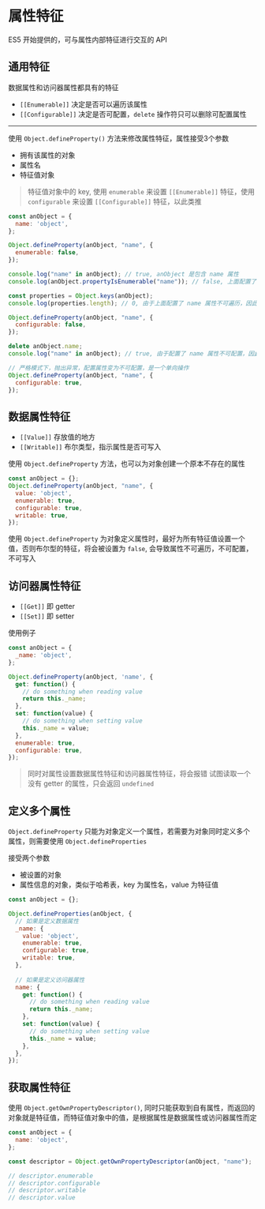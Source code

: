 # 属性特征

ES5 开始提供的，可与属性内部特征进行交互的 API

## 通用特征

数据属性和访问器属性都具有的特征

- `[[Enumerable]]` 决定是否可以遍历该属性
- `[[Configurable]]` 决定是否可配置，`delete` 操作符只可以删除可配置属性

---

使用 `Object.defineProperty()` 方法来修改属性特征，属性接受3个参数

- 拥有该属性的对象
- 属性名
- 特征值对象

> 特征值对象中的 key, 使用 `enumerable` 来设置 `[[Enumerable]]` 特征，使用 `configurable` 来设置 `[[Configurable]]` 特征，以此类推

```js
const anObject = {
  name: 'object',
};

Object.defineProperty(anObject, "name", {
  enumerable: false,
});

console.log("name" in anObject); // true, anObject 是包含 name 属性
console.log(anObject.propertyIsEnumerable("name")); // false, 上面配置了 name 属性不可遍历

const properties = Object.keys(anObject);
console.log(properties.length); // 0, 由于上面配置了 name 属性不可遍历，因此 anObject 可遍历自有属性，没有！

Object.defineProperty(anObject, "name", {
  configurable: false,
});

delete anObject.name;
console.log("name" in anObject); // true, 由于配置了 name 属性不可配置，因此 delete 并不起作用

// 严格模式下，抛出异常，配置属性变为不可配置，是一个单向操作
Object.defineProperty(anObject, "name", {
  configurable: true,
});
```

## 数据属性特征

- `[[Value]]` 存放值的地方
- `[[Writable]]` 布尔类型，指示属性是否可写入

使用 `Object.defineProperty` 方法，也可以为对象创建一个原本不存在的属性

```js
const anObject = {};
Object.defineProperty(anObject, "name", {
  value: 'object',
  enumerable: true,
  configurable: true,
  writable: true,
});
```

使用 `Object.defineProperty` 为对象定义属性时，最好为所有特征值设置一个值，否则布尔型的特征，将会被设置为 `false`, 会导致属性不可遍历，不可配置，不可写入

## 访问器属性特征

- `[[Get]]` 即 getter
- `[[Set]]` 即 setter

使用例子

```js
const anObject = {
  _name: 'object',
};

Object.defineProperty(anObject, 'name', {
  get: function() {
    // do something when reading value
    return this._name;
  },
  set: function(value) {
    // do something when setting value
    this._name = value;
  },
  enumerable: true,
  configurable: true,
});
```

> 同时对属性设置数据属性特征和访问器属性特征，将会报错
> 试图读取一个没有 getter 的属性，只会返回 `undefined`


## 定义多个属性

`Object.defineProperty` 只能为对象定义一个属性，若需要为对象同时定义多个属性，则需要使用 `Object.defineProperties`

接受两个参数

- 被设置的对象
- 属性信息的对象，类似于哈希表，key 为属性名，value 为特征值

```js
const anObject = {};

Object.defineProperties(anObject, {
  // 如果是定义数据属性
  _name: {
    value: 'object',
    enumerable: true,
    configurable: true,
    writable: true,
  },
  
  // 如果是定义访问器属性
  name: {
    get: function() {
      // do something when reading value
      return this._name;
    },
    set: function(value) {
      // do something when setting value
      this._name = value;
    },
  },
});
```

## 获取属性特征

使用 `Object.getOwnPropertyDescriptor()`, 同时只能获取到自有属性，而返回的对象就是特征值，而特征值对象中的值，是根据属性是数据属性或访问器属性而定

```js
const anObject = {
  name: 'object',
};

const descriptor = Object.getOwnPropertyDescriptor(anObject, "name");

// descriptor.enumerable
// descriptor.configurable
// descriptor.writable
// descriptor.value
```



